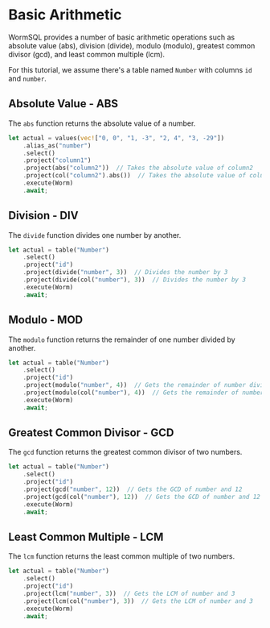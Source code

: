 # Basic Arithmetic 

WormSQL provides a number of basic arithmetic operations such as absolute value (abs), division (divide), modulo (modulo), greatest common divisor (gcd), and least common multiple (lcm).

For this tutorial, we assume there's a table named `Number` with columns `id` and `number`.

## Absolute Value - ABS

The `abs` function returns the absolute value of a number.

```rust
let actual = values(vec!["0, 0", "1, -3", "2, 4", "3, -29"])
    .alias_as("number")
    .select()
    .project("column1")
    .project(abs("column2"))  // Takes the absolute value of column2
    .project(col("column2").abs())  // Takes the absolute value of column2
    .execute(Worm)
    .await;
```

## Division - DIV

The `divide` function divides one number by another.

```rust
let actual = table("Number")
    .select()
    .project("id")
    .project(divide("number", 3))  // Divides the number by 3
    .project(divide(col("number"), 3))  // Divides the number by 3
    .execute(Worm)
    .await;
```

## Modulo - MOD

The `modulo` function returns the remainder of one number divided by another.

```rust
let actual = table("Number")
    .select()
    .project("id")
    .project(modulo("number", 4))  // Gets the remainder of number divided by 4
    .project(modulo(col("number"), 4))  // Gets the remainder of number divided by 4
    .execute(Worm)
    .await;
```

## Greatest Common Divisor - GCD

The `gcd` function returns the greatest common divisor of two numbers.

```rust
let actual = table("Number")
    .select()
    .project("id")
    .project(gcd("number", 12))  // Gets the GCD of number and 12
    .project(gcd(col("number"), 12))  // Gets the GCD of number and 12
    .execute(Worm)
    .await;
```

## Least Common Multiple - LCM

The `lcm` function returns the least common multiple of two numbers.

```rust
let actual = table("Number")
    .select()
    .project("id")
    .project(lcm("number", 3))  // Gets the LCM of number and 3
    .project(lcm(col("number"), 3))  // Gets the LCM of number and 3
    .execute(Worm)
    .await;
```
